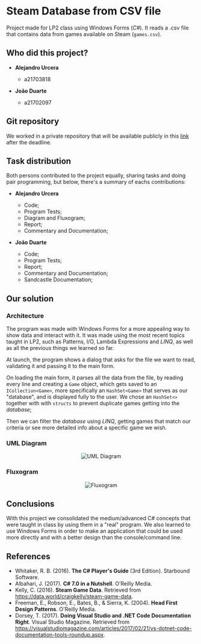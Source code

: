 # Steam Database from CSV file

Project made for LP2 class using Windows Forms (*C#*). It reads a .csv file that
contains data from games available on Steam (`games.csv`).

## Who did this project?

* __Alejandro Urcera__
  * a21703818

* __João Duarte__
  * a21702097

## Git repository

We worked in a private repository that will be available publicly in this
[link](https://github.com/JoaoAlexandreDuarte/Steam-DB_LP2) after the deadline.

## Task distribution

Both persons contributed to the project equally, sharing tasks and doing pair
programming, but below, there's a summary of eachs contributions:

* __Alejandro Urcera__
  * Code;
  * Program Tests;
  * Diagram and Fluxogram;
  * Report;
  * Commentary and Documentation;

* __João Duarte__
  * Code;
  * Program Tests;
  * Report;
  * Commentary and Documentation;
  * Sandcastle Documentation;

## Our solution

### Architecture

The program was made with Windows Forms for a more appealing way to show data
and interact with it. It was made using the most recent topics taught in LP2,
such as Patterns, I/O, Lambda Expressions and *LINQ*, as well as all the
previous things we learned so far.

At launch, the program shows a dialog that asks for the file we want to read,
validating it and passing it to the main form.

On loading the main form, it parses all the data from the file, by reading every
line and creating a `Game` object, which gets saved to an `ICollection<Game>`,
more specifically an `HashSet<Game>` that serves as our "database", and is
displayed fully to the user. We chose an `HashSet<>` together with with
`structs` to prevent duplicate games getting into the *database*;

Then we can filter the *database* using *LINQ*, getting games that match our
criteria or see more detailed info about a specific game we wish.

### UML Diagram

<p align="center">
  <img src="UML.jpg" alt="UML Diagram"/>
</p>

### Fluxogram

<p align="center">
  <img src="Fluxogram.jpg" alt="Fluxogram"/>
</p>

## Conclusions

With this project we consolidated the medium/advanced C# concepts that were
taught in class by using them in a "real" program. We also learned to use
Windows Forms in order to make an application that could be used more directly
and with a better design than the console/command line.

## References

* Whitaker, R. B. (2016). **The C# Player's Guide**
    (3rd Edition). Starbound Software.
* Albahari, J. (2017). **C# 7.0 in a Nutshell**.
    O’Reilly Media.
* Kelly, C. (2016). **Steam Game Data**. Retrieved
    from <https://data.world/craigkelly/steam-game-data>.
* Freeman, E., Robson, E., Bates, B., & Sierra, K.
    (2004). **Head First Design Patterns**. O'Reilly Media.
* Dorsey, T. (2017). **Doing Visual Studio and .NET
    Code Documentation Right**. Visual Studio Magazine. Retrieved from
    <https://visualstudiomagazine.com/articles/2017/02/21/vs-dotnet-code-documentation-tools-roundup.aspx>.
